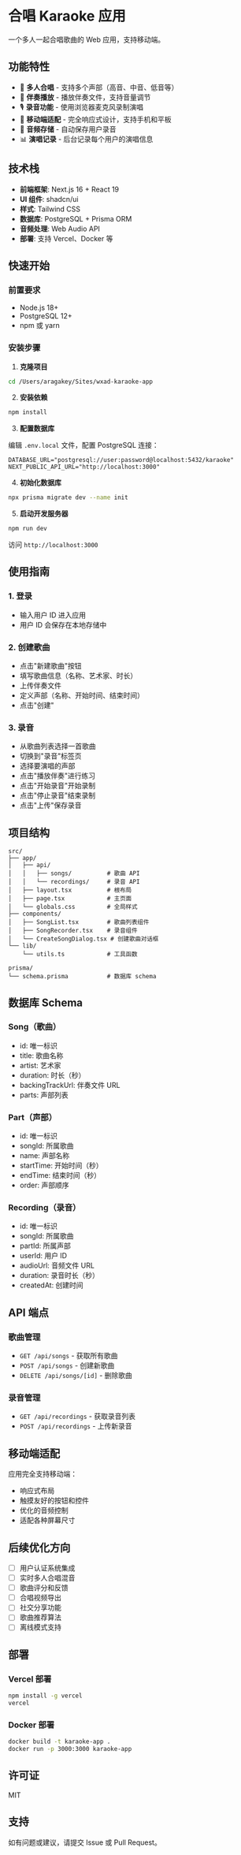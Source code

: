 # 合唱 Karaoke 应用

一个多人一起合唱歌曲的 Web 应用，支持移动端。

## 功能特性

- 🎤 **多人合唱** - 支持多个声部（高音、中音、低音等）
- 🎵 **伴奏播放** - 播放伴奏文件，支持音量调节
- 🎙️ **录音功能** - 使用浏览器麦克风录制演唱
- 📱 **移动端适配** - 完全响应式设计，支持手机和平板
- 💾 **音频存储** - 自动保存用户录音
- 📊 **演唱记录** - 后台记录每个用户的演唱信息

## 技术栈

- **前端框架**: Next.js 16 + React 19
- **UI 组件**: shadcn/ui
- **样式**: Tailwind CSS
- **数据库**: PostgreSQL + Prisma ORM
- **音频处理**: Web Audio API
- **部署**: 支持 Vercel、Docker 等

## 快速开始

### 前置要求

- Node.js 18+
- PostgreSQL 12+
- npm 或 yarn

### 安装步骤

1. **克隆项目**
```bash
cd /Users/aragakey/Sites/wxad-karaoke-app
```

2. **安装依赖**
```bash
npm install
```

3. **配置数据库**

编辑 `.env.local` 文件，配置 PostgreSQL 连接：
```env
DATABASE_URL="postgresql://user:password@localhost:5432/karaoke"
NEXT_PUBLIC_API_URL="http://localhost:3000"
```

4. **初始化数据库**
```bash
npx prisma migrate dev --name init
```

5. **启动开发服务器**
```bash
npm run dev
```

访问 `http://localhost:3000`

## 使用指南

### 1. 登录
- 输入用户 ID 进入应用
- 用户 ID 会保存在本地存储中

### 2. 创建歌曲
- 点击"新建歌曲"按钮
- 填写歌曲信息（名称、艺术家、时长）
- 上传伴奏文件
- 定义声部（名称、开始时间、结束时间）
- 点击"创建"

### 3. 录音
- 从歌曲列表选择一首歌曲
- 切换到"录音"标签页
- 选择要演唱的声部
- 点击"播放伴奏"进行练习
- 点击"开始录音"开始录制
- 点击"停止录音"结束录制
- 点击"上传"保存录音

## 项目结构

```
src/
├── app/
│   ├── api/
│   │   ├── songs/          # 歌曲 API
│   │   └── recordings/     # 录音 API
│   ├── layout.tsx          # 根布局
│   ├── page.tsx            # 主页面
│   └── globals.css         # 全局样式
├── components/
│   ├── SongList.tsx        # 歌曲列表组件
│   ├── SongRecorder.tsx    # 录音组件
│   └── CreateSongDialog.tsx # 创建歌曲对话框
└── lib/
    └── utils.ts            # 工具函数

prisma/
└── schema.prisma           # 数据库 schema
```

## 数据库 Schema

### Song（歌曲）
- id: 唯一标识
- title: 歌曲名称
- artist: 艺术家
- duration: 时长（秒）
- backingTrackUrl: 伴奏文件 URL
- parts: 声部列表

### Part（声部）
- id: 唯一标识
- songId: 所属歌曲
- name: 声部名称
- startTime: 开始时间（秒）
- endTime: 结束时间（秒）
- order: 声部顺序

### Recording（录音）
- id: 唯一标识
- songId: 所属歌曲
- partId: 所属声部
- userId: 用户 ID
- audioUrl: 音频文件 URL
- duration: 录音时长（秒）
- createdAt: 创建时间

## API 端点

### 歌曲管理
- `GET /api/songs` - 获取所有歌曲
- `POST /api/songs` - 创建新歌曲
- `DELETE /api/songs/[id]` - 删除歌曲

### 录音管理
- `GET /api/recordings` - 获取录音列表
- `POST /api/recordings` - 上传新录音

## 移动端适配

应用完全支持移动端：
- 响应式布局
- 触摸友好的按钮和控件
- 优化的音频控制
- 适配各种屏幕尺寸

## 后续优化方向

- [ ] 用户认证系统集成
- [ ] 实时多人合唱混音
- [ ] 歌曲评分和反馈
- [ ] 合唱视频导出
- [ ] 社交分享功能
- [ ] 歌曲推荐算法
- [ ] 离线模式支持

## 部署

### Vercel 部署
```bash
npm install -g vercel
vercel
```

### Docker 部署
```bash
docker build -t karaoke-app .
docker run -p 3000:3000 karaoke-app
```

## 许可证

MIT

## 支持

如有问题或建议，请提交 Issue 或 Pull Request。
